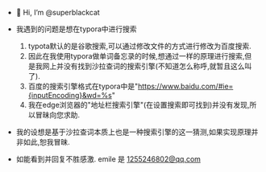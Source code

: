 - 👋 Hi, I’m @superblackcat
- 我遇到的问题是想在typora中进行搜索
  1. typota默认的是谷歌搜索,可以通过修改文件的方式进行修改为百度搜索.
  2. 因此在我使用typora做单词备忘录的时候,想通过一样的原理进行搜索,但是我网上并没有找到沙拉查词的搜索引擎(不知道怎么称呼,就暂且这么叫了).
  3. 百度的搜索引擎格式在typora中是"https://www.baidu.com/#ie={inputEncoding}&wd=%s"
  4. 我在edge浏览器的"地址栏搜索引擎"(在设置搜索即可找到)并没有发现,所以冒昧向您求助.
  
- 我的设想是基于沙拉查词本质上也是一种搜索引擎的这一猜测,如果实现原理并非如此,恕我冒昧.

- 如能看到并回复不胜感激.
  emile 是 1255246802@qq.com

<!---
superblackcat/superblackcat is a ✨ special ✨ repository because its `README.md` (this file) appears on your GitHub profile.
You can click the Preview link to take a look at your changes.
--->
